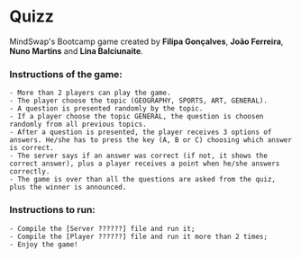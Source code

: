 # Quizz

MindSwap's Bootcamp game created by **Filipa Gonçalves**, **João Ferreira**,
**Nuno Martins** and **Lina Balciunaite**.

### Instructions of the game:

```
- More than 2 players can play the game.
- The player choose the topic (GEOGRAPHY, SPORTS, ART, GENERAL).
- A question is presented randomly by the topic. 
- If a player choose the topic GENERAL, the question is choosen randomly from all previous topics.
- After a question is presented, the player receives 3 options of answers. He/she has to press the key (A, B or C) choosing which answer is correct.
- The server says if an answer was correct (if not, it shows the correct answer), plus a player receives a point when he/she answers correctly.
- The game is over than all the questions are asked from the quiz, plus the winner is announced.
```

### Instructions to run:

```agsl
- Compile the [Server ??????] file and run it;
- Compile the [Player ??????] file and run it more than 2 times;
- Enjoy the game!
```